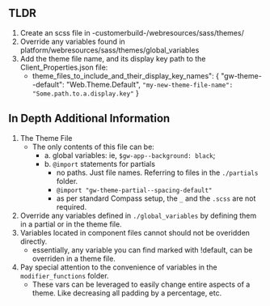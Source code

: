 ## TLDR ##
1. Create an scss file in -customerbuild-/webresources/sass/themes/
2. Override any variables found in platform/webresources/sass/themes/global_variables
3. Add the theme file name, and its display key path to the Client_Properties.json file:
    * theme_files_to_include_and_their_display_key_names": {
         "gw-theme--default": "Web.Theme.Default",
         `"my-new-theme-file-name": "Some.path.to.a.display.key"`
       }

## In Depth Additional Information ##
1. The Theme File
    * The only contents of this file can be:
        * a. global variables: ie, `$gw-app--background: black`;
        * b. `@import` statements for partials
            * no paths. Just file names. Referring to files in the `./partials` folder.
            * `@import "gw-theme-partial--spacing-default"`
            * as per standard Compass setup, the `_` and the `.scss` are not required.
2. Override any variables defined in `./global_variables` by defining them in a partial or in the theme file.
3. Variables located in component files cannot should not be overidden directly.
    * essentially, any variable you can find marked with !default, can be overriden in a theme file.
4. Pay special attention to the convenience of variables in the `modifier_functions` folder.
    * These vars can be leveraged to easily change entire aspects of a theme. Like decreasing all padding by a percentage, etc.
